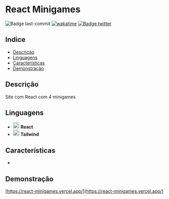 # React Minigames  
![Badge last-commit](https://img.shields.io/github/last-commit/aaneleh/react-minigames)
[![wakatime](https://wakatime.com/badge/user/63a62ebf-02b8-40ab-b01b-99f672dace05/project/8a882fc3-e5a0-439d-ac07-9b545e01a0b5.svg)](https://wakatime.com/badge/user/63a62ebf-02b8-40ab-b01b-99f672dace05/project/8a882fc3-e5a0-439d-ac07-9b545e01a0b5)
[![Badge twitter](https://img.shields.io/twitter/follow/helena_kurzzz)](https://twitter.com/helena_kurzzz)


## Indice

* [Descrição](#descrição)
* [Linguagens](#linguagens)
* [Características](#características)
* [Demonstração](#demonstração)


## Descrição

Site com React com 4 minigames


## Linguagens

- <img src="https://cdn.jsdelivr.net/gh/devicons/devicon/icons/react/react-original.svg"  width="20px" height="auto" /> **React**
- <img src="https://cdn.jsdelivr.net/gh/devicons/devicon/icons/tailwindcss/tailwindcss-plain.svg"  width="20px" height="auto" /> **Tailwind**


## Características

- 


## Demonstração

[https://react-minigames.vercel.app/](https://react-minigames.vercel.app/)
